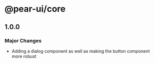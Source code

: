 # @pear-ui/core

## 1.0.0

### Major Changes

- Adding a dialog component as well as making the button component more robust

